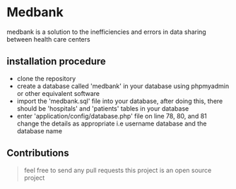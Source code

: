 # Medbank
medbank is a solution to the inefficiencies and errors in data sharing between health care centers

## installation  procedure
- clone the repository
- create a database called 'medbank' in your database using phpmyadmin or other equivalent software
- import the 'medbank.sql' file into your database, after doing this, there should be 'hospitals' and 'patients' tables in your database
- enter 'application/config/database.php' file on line 78, 80, and 81 change the details as appropriate i.e username database and the database name

## Contributions
> feel free to send any pull requests this project is an open source project